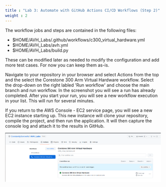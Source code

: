 ```yaml
---
title : "Lab 3: Automate with GitHub Actions CI/CD Workflows (Step 2)"
weight : 2
---
```


The workflow jobs and steps are contained in the following files:

- $HOME/AVH_Labs/.github/workflows/c300_virtual_hardware.yml
- $HOME/AVH_Labs/avh.yml
- $HOME/AVH_Labs/build.py

These can be modified later as needed to modify the configuration and add more test cases. For now you can keep them as-is.

Navigate to your repository in your browser and select Actions from the top and the select the Corestone 300 Arm Virtual Hardware workflow. Select the drop-down on the right labled 'Run workflow' and choose the main branch and run workflow. In the screenshot you will see a run has already completed. After you start your run, you will see a new workflow execution in your list. This will run for several minutes.

If you return to the AWS Console - EC2 service page, you will see a new EC2 instance starting up. This new instance will clone your repository, compile the project, and then run the application. It will then capture the console log and attach it to the results in GitHub. 

![actions](/static/actions.png)
